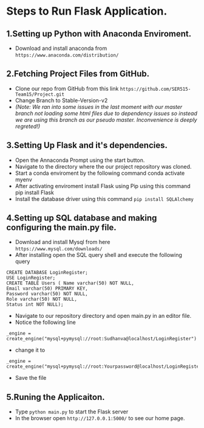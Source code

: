 # Steps to Run Flask Application.

## 1.Setting up Python with Anaconda Enviroment. 
* Download and install anaconda from ```https://www.anaconda.com/distribution/```

## 2.Fetching Project Files from GitHub.
* Clone our repo from GitHub from this link ```https://github.com/SER515-Team15/Project.git```
* Change Branch to Stable-Version-v2
* *(Note: We ran into some issues in the last moment with our master branch not loading some html files due to dependency issues so instead we are using this branch as our pseudo master. Inconvenience is deeply regreted!)*


## 3.Setting Up Flask and it's dependencies.
* Open the Annaconda Prompt using the start button.
* Navigate to the directory where the our project repository was cloned.
* Start a conda enviroment by the following command  conda activate myenv
* After activating enviroment install Flask using Pip using this command pip install Flask
* Install the database driver using this command ```pip install SQLAlchemy```


## 4.Setting up SQL database and making configuring the main.py file.
* Download and install  Mysql from here ```https://www.mysql.com/downloads/```
* After installing open the SQL query shell and execute the following query

```
CREATE DATABASE LoginRegister;
USE LoginRegister;
CREATE TABLE Users ( Name varchar(50) NOT NULL,
Email varchar(50) PRIMARY KEY,
Password varchar(50) NOT NULL,
Role varchar(50) NOT NULL,
Status int NOT NULL);

```
* Navigate to our repository directory and open main.py in an editor file. 
* Notice the following line
```
_engine = create_engine("mysql+pymysql://root:Sudhanva@localhost/LoginRegister")
```
* change it to 

```
_engine = create_engine("mysql+pymysql://root:Yourpassword@localhost/LoginRegister")
```
* Save the file

## 5.Runing the Applicaiton.
* Type ```python main.py``` to start the Flask server
* In the browser open ```http://127.0.0.1:5000/``` to see our home page. 




